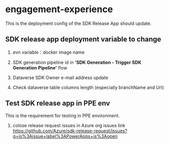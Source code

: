 # engagement-experience

This is the deployment config of the SDK Release App should update.

## SDK release app deployment variable to change

1. evn variable：docker image name

2. SDK generation pipeline id in **'SDK Generation - Trigger SDK Generation Pipeline'** flow

3. Dataverse SDK Owner e-mail address update

4. Check dataverse table columns length (especially branchName and Url)

## Test SDK release app in PPE env

This is the requirement for testing in PPE environment.

1. colose release request issues in Azure org
issues link <https://github.com/Azure/sdk-release-request/issues?q=is%3Aissue+label%3APowerApps+is%3Aopen>
